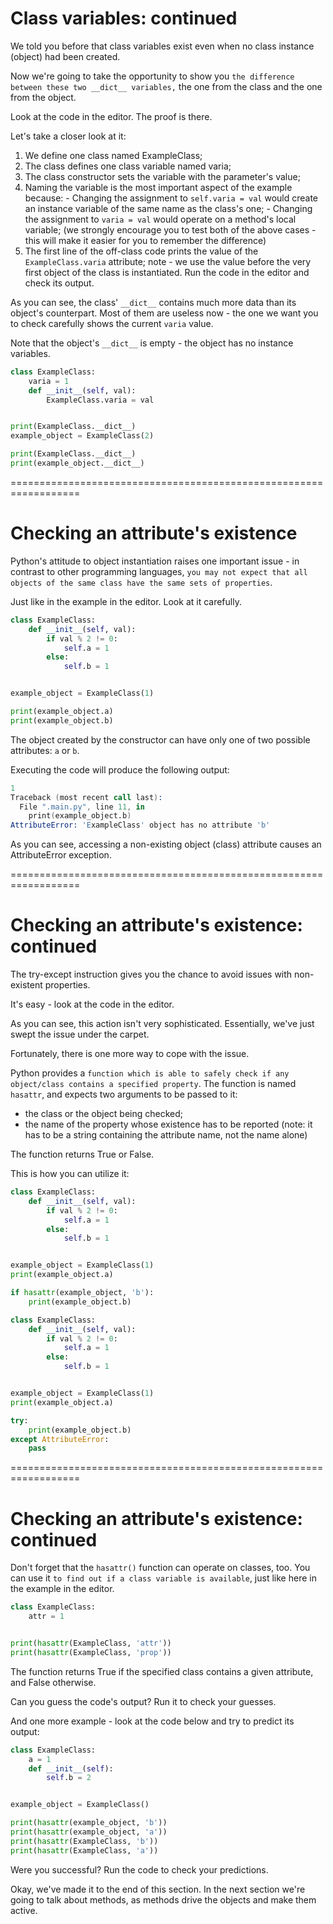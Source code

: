 # Class variables: continued
We told you before that class variables exist even when no class instance (object) had been created.

Now we're going to take the opportunity to show you `the difference between these two __dict__ variables,` the one from the class and the one from the object.

Look at the code in the editor. The proof is there.

Let's take a closer look at it:

  1. We define one class named ExampleClass;
  2. The class defines one class variable named varia;
  3. The class constructor sets the variable with the parameter's value;
  4. Naming the variable is the most important aspect of the example because:
    - Changing the assignment to `self.varia = val` would create an instance variable of the same name as the class's one;
    - Changing the assignment to `varia = val` would operate on a method's local variable; (we strongly encourage you to test both of the above cases - this will make it easier for you to remember the difference)
  5. The first line of the off-class code prints the value of the `ExampleClass.varia` attribute; note - we use the value before the very first object of the class is instantiated.
Run the code in the editor and check its output.

As you can see, the class' `__dict__` contains much more data than its object's counterpart. Most of them are useless now - the one we want you to check carefully shows the current `varia` value.

Note that the object's `__dict__` is empty - the object has no instance variables.
```py
class ExampleClass:
    varia = 1
    def __init__(self, val):
        ExampleClass.varia = val


print(ExampleClass.__dict__)
example_object = ExampleClass(2)

print(ExampleClass.__dict__)
print(example_object.__dict__)
```

==================================================================
# Checking an attribute's existence
Python's attitude to object instantiation raises one important issue - in contrast to other programming languages, `you may not expect that all objects of the same class have the same sets of properties`.

Just like in the example in the editor. Look at it carefully.
```py
class ExampleClass:
    def __init__(self, val):
        if val % 2 != 0:
            self.a = 1
        else:
            self.b = 1


example_object = ExampleClass(1)

print(example_object.a)
print(example_object.b)
```
The object created by the constructor can have only one of two possible attributes: `a` or `b`.

Executing the code will produce the following output:
```s
1
Traceback (most recent call last):
  File ".main.py", line 11, in 
    print(example_object.b)
AttributeError: 'ExampleClass' object has no attribute 'b'
```

As you can see, accessing a non-existing object (class) attribute causes an AttributeError exception.

==================================================================
# Checking an attribute's existence: continued
The try-except instruction gives you the chance to avoid issues with non-existent properties.

It's easy - look at the code in the editor.

As you can see, this action isn't very sophisticated. Essentially, we've just swept the issue under the carpet.

Fortunately, there is one more way to cope with the issue.


Python provides a `function which is able to safely check if any object/class contains a specified property`. The function is named `hasattr`, and expects two arguments to be passed to it:

  - the class or the object being checked;
  - the name of the property whose existence has to be reported (note: it has to be a string containing the attribute name, not the name alone)

The function returns True or False.

This is how you can utilize it:
```py
class ExampleClass:
    def __init__(self, val):
        if val % 2 != 0:
            self.a = 1
        else:
            self.b = 1


example_object = ExampleClass(1)
print(example_object.a)

if hasattr(example_object, 'b'):
    print(example_object.b)
```

```py
class ExampleClass:
    def __init__(self, val):
        if val % 2 != 0:
            self.a = 1
        else:
            self.b = 1


example_object = ExampleClass(1)
print(example_object.a)

try:
    print(example_object.b)
except AttributeError:
    pass
```

==================================================================
# Checking an attribute's existence: continued
Don't forget that the `hasattr()` function can operate on classes, too. You can use it `to find out if a class variable is available`, just like here in the example in the editor.
```py
class ExampleClass:
    attr = 1


print(hasattr(ExampleClass, 'attr'))
print(hasattr(ExampleClass, 'prop'))
```

The function returns True if the specified class contains a given attribute, and False otherwise.

Can you guess the code's output? Run it to check your guesses.


And one more example - look at the code below and try to predict its output:
```py
class ExampleClass:
    a = 1
    def __init__(self):
        self.b = 2


example_object = ExampleClass()

print(hasattr(example_object, 'b'))
print(hasattr(example_object, 'a'))
print(hasattr(ExampleClass, 'b'))
print(hasattr(ExampleClass, 'a'))
```

Were you successful? Run the code to check your predictions.

Okay, we've made it to the end of this section. In the next section we're going to talk about methods, as methods drive the objects and make them active.

